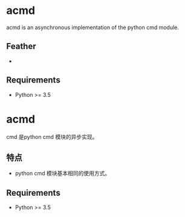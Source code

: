 # acmd

acmd is an asynchronous implementation of the python cmd module.

## Feather
*
## Requirements
* Python >= 3.5

## 

# acmd

cmd 是python cmd 模块的异步实现。

## 特点
* python cmd 模块基本相同的使用方式。

## Requirements
* Python >= 3.5





